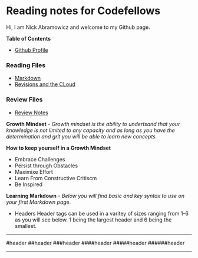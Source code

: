 # Reading notes for Codefellows

Hi, I am Nick Abramowicz and welcome to my Github page.

**Table of Contents**
* [Github Profile](https://github.com/nickdeans)

### Reading Files
* [Markdown](markdown.md)
* [Revisions and the CLoud](revisions_and_cloud.md)

### Review Files
* [Review Notes](review_class_1.md)


**Growth Mindset** - 
*Growth mindset is the ability to undertsand that your knowledge is not limited to any capacity and as long as you have the determination and grit you will be able to learn new concepts.*

**How to keep yourself in a Growth Mindset**

* Embrace Challenges
* Persist through Obstacles 
* Maximixe Effort 
* Learn From Constructive Critiscm
* Be Inspired 

**Learning Markdown** - 
*Below you will find basic and key syntax to use on your first Markdown page.*

* Headers
Header tags can be used in a varitey of sizes ranging from 1-6 as you will see below. 1 being the largest header and 6 being the smallest.

***
#header
##header
###header
####header
#####header
######header
***
